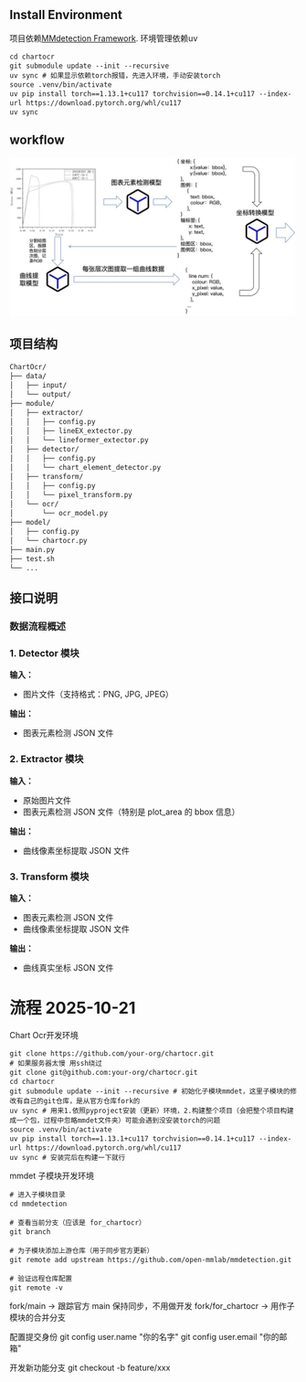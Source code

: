 ## Install Environment

项目依赖[MMdetection Framework](https://github.com/open-mmlab/mmdetection).
环境管理依赖uv
```
cd chartocr
git submodule update --init --recursive
uv sync # 如果显示依赖torch报错，先进入环境，手动安装torch
source .venv/bin/activate
uv pip install torch==1.13.1+cu117 torchvision==0.14.1+cu117 --index-url https://download.pytorch.org/whl/cu117 
uv sync
```

## workflow

<img src="chartocr workflow.jpg" width="500">

## 项目结构

```text
ChartOcr/
├── data/
│   ├── input/
│   └── output/
├── module/
│   ├── extractor/
│   │   ├── config.py
│   │   ├── lineEX_extector.py
│   │   └── lineformer_extector.py
│   ├── detector/
│   │   ├── config.py
│   │   └── chart_element_detector.py
│   ├── transform/
│   │   ├── config.py
│   │   └── pixel_transform.py
│   └── ocr/
│       └── ocr_model.py
├── model/
│   ├── config.py
│   └── chartocr.py
├── main.py
├── test.sh
└── ...

```

## 接口说明

### 数据流程概述

### 1. Detector 模块

**输入：**

- 图片文件（支持格式：PNG, JPG, JPEG）

**输出：**

- 图表元素检测 JSON 文件

### 2. Extractor 模块

**输入：**

- 原始图片文件
- 图表元素检测 JSON 文件（特别是 plot_area 的 bbox 信息）

**输出：**

- 曲线像素坐标提取 JSON 文件

### 3. Transform 模块

**输入：**

- 图表元素检测 JSON 文件
- 曲线像素坐标提取 JSON 文件

**输出：**

- 曲线真实坐标 JSON 文件

# 流程 2025-10-21

Chart Ocr开发环境

```Plain
git clone https://github.com/your-org/chartocr.git
# 如果服务器太慢 用ssh绕过
git clone git@github.com:your-org/chartocr.git
cd chartocr
git submodule update --init --recursive # 初始化子模块mmdet，这里子模块的修改有自己的git仓库，是从官方仓库fork的
uv sync # 用来1.依照pyproject安装（更新）环境，2.构建整个项目（会把整个项目构建成一个包，过程中忽略mmdet文件夹）可能会遇到没安装torch的问题
source .venv/bin/activate
uv pip install torch==1.13.1+cu117 torchvision==0.14.1+cu117 --index-url https://download.pytorch.org/whl/cu117 
uv sync # 安装完后在构建一下就行
```

mmdet 子模块开发环境

```Plain
# 进入子模块目录
cd mmdetection

# 查看当前分支（应该是 for_chartocr）
git branch

# 为子模块添加上游仓库（用于同步官方更新）
git remote add upstream https://github.com/open-mmlab/mmdetection.git

# 验证远程仓库配置
git remote -v
```

fork/main         →  跟踪官方 main 保持同步，不用做开发
fork/for_chartocr → 用作子模块的合并分支

配置提交身份
git config user.name "你的名字"
git config user.email "你的邮箱"

开发新功能分支
git checkout -b feature/xxx
